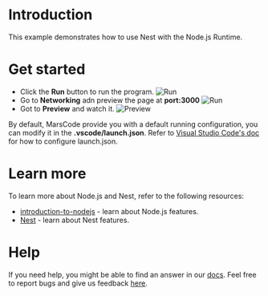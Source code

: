 # Introduction
This example demonstrates how to use Nest with the Node.js Runtime.

# Get started
- Click the **Run** button to run the program.
  ![Run](https://lf-cdn.marscode.com/obj/eden-sg/ljhwz_lkpkbvsj/ljhwZthlaukjlkulzlp/project_template/prod/e886aea5cdea7c2c243bf38141acf909ab8c651b/images/native_nodejs_nest/run.png)
- Go to **Networking** adn preview the page at **port:3000**
  ![Run](https://lf-cdn.marscode.com/obj/eden-sg/ljhwz_lkpkbvsj/ljhwZthlaukjlkulzlp/project_template/prod/e886aea5cdea7c2c243bf38141acf909ab8c651b/images/native_nodejs_nest/cloud_port.png)
- Got to **Preview** and watch it.
  ![Preview](https://lf-cdn.marscode.com/obj/eden-sg/ljhwz_lkpkbvsj/ljhwZthlaukjlkulzlp/project_template/prod/e886aea5cdea7c2c243bf38141acf909ab8c651b/images/native_nodejs_nest/preview.png)

By default, MarsCode provide you with a default running configuration, you can modify it in the **.vscode/launch.json**. Refer to [Visual Studio Code's doc](https://code.visualstudio.com/docs/editor/debugging) for how to configure launch.json.

# Learn more
To learn more about Node.js and Nest, refer to the following resources:
- [introduction-to-nodejs](https://nodejs.org/en/learn/getting-started/introduction-to-nodejs) - learn about Node.js features.
- [Nest](https://nestjs.com/) - learn about Nest features.

# Help
If you need help, you might be able to find an answer in our [docs](https://docs.marscode.com/). Feel free to report bugs and give us feedback [here](https://discord.gg/qtVMXEDbRw).